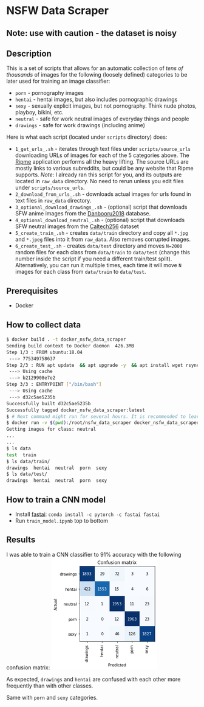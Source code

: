 # NSFW Data Scraper

## Note: use with caution - the dataset is noisy

## Description

This is a set of scripts that allows for an automatic collection of _tens of thousands_ of images for the following (loosely defined) categories to be later used for training an image classifier:
- `porn` - pornography images
- `hentai` - hentai images, but also includes pornographic drawings
- `sexy` - sexually explicit images, but not pornography. Think nude photos, playboy, bikini, etc.
- `neutral` - safe for work neutral images of everyday things and people
- `drawings` - safe for work drawings (including anime)

Here is what each script (located under `scripts` directory) does:
- `1_get_urls_.sh` - iterates through text files under `scripts/source_urls` downloading URLs of images for each of the 5 categories above. The [Ripme](https://github.com/RipMeApp/ripme) application performs all the heavy lifting. The source URLs are mostly links to various subreddits, but could be any website that Ripme supports.
*Note*: I already ran this script for you, and its outputs are located in `raw_data` directory. No need to rerun unless you edit files under `scripts/source_urls`.
- `2_download_from_urls_.sh` - downloads actual images for urls found in text files in `raw_data` directory.
- `3_optional_download_drawings_.sh` - (optional) script that downloads SFW anime images from the [Danbooru2018](https://www.gwern.net/Danbooru2018) database.
- `4_optional_download_neutral_.sh` - (optional) script that downloads SFW neutral images from the [Caltech256](http://www.vision.caltech.edu/Image_Datasets/Caltech256/) dataset
- `5_create_train_.sh` - creates `data/train` directory and copy all `*.jpg` and `*.jpeg` files into it from `raw_data`. Also removes corrupted images.
- `6_create_test_.sh` - creates `data/test` directory and moves `N=2000` random files for each class from `data/train` to `data/test` (change this number inside the script if you need a different train/test split). Alternatively, you can run it multiple times, each time it will move `N` images for each class from `data/train` to `data/test`.

## Prerequisites

- Docker

## How to collect data

```bash
$ docker build . -t docker_nsfw_data_scraper
Sending build context to Docker daemon  426.3MB
Step 1/3 : FROM ubuntu:18.04
 ---> 775349758637
Step 2/3 : RUN apt update  && apt upgrade -y  && apt install wget rsync imagemagick default-jre -y
 ---> Using cache
 ---> b2129908e7e2
Step 3/3 : ENTRYPOINT ["/bin/bash"]
 ---> Using cache
 ---> d32c5ae5235b
Successfully built d32c5ae5235b
Successfully tagged docker_nsfw_data_scraper:latest
$ # Next command might run for several hours. It is recommended to leave it overnight
$ docker run -v $(pwd):/root/nsfw_data_scraper docker_nsfw_data_scraper scripts/runall.sh
Getting images for class: neutral
...
...
$ ls data
test  train
$ ls data/train/
drawings  hentai  neutral  porn  sexy
$ ls data/test/
drawings  hentai  neutral  porn  sexy
```

## How to train a CNN model
- Install [fastai](https://github.com/fastai/fastai): `conda install -c pytorch -c fastai fastai`
- Run `train_model.ipynb` top to bottom

## Results

I was able to train a CNN classifier to 91% accuracy with the following confusion matrix:
![alt text](confusion_matrix.png)

As expected,  `drawings` and `hentai` are confused with each other more frequently than with other classes.

Same with `porn` and `sexy` categories.

